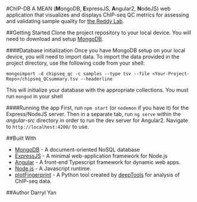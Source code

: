 #ChIP-DB
A MEAN (**M**ongoDB, **E**xpressJS, **A**ngular2, **N**odeJS) web application that visualizes
and displays ChIP-seq QC metrics for assessing and validating sample quality for
[the Reddy Lab](http://reddylab.org/).

##Getting Started
Clone the project repository to your local device. You will need to download and setup
[MongoDB](https://www.mongodb.com/download-center?jmp=tutorials#enterprise).

####Database initialization
Once you have MongoDB setup on your local device, you will need to import data. To import the data provided in the
project directory, use the following code from your shell:

```
mongoimport -d chipseq_qc -c samples --type tsv --file <Your-Project-Repo>/chipseq_QCsummary.tsv --headerline
```

This will initialize your database with the appropriate collections. You must run `mongod` in your shell

####Running the app
First, run `npm start` (or `nodemon` if you have it) for the Express/NodeJS server. Then in a separate tab,
run `ng serve` within the *angular-src* directory in order to run the dev server for Angular2. Navigate to
`http://localhost:4200/` to use.

##Built With
* [MongoDB](https://www.mongodb.com/) - A document-oriented NoSQL database
* [ExpressJS](https://expressjs.com/) - A minimal web-application framework for Node.js
* [Angular](https://angular.io/) - A front-end Typescript framework for dynamic web apps.
* [Node.js](https://nodejs.org/en/) - A Javascript runtime.
* [plotFingerprint](http://deeptools.readthedocs.io/en/latest/content/tools/plotFingerprint.html) - A Python tool
created by [deepTools](http://deeptools.readthedocs.io/en/latest/index.html) for analysis of ChIP-seq data.

##Author
Darryl Yan
